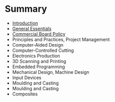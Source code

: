 # Summary

* [Introduction](README.md)
* [General Essentials](general_essentials.md)
* [Commercial Board Policy](commercial_board_policy.md)
* Principles and Practices, Project Management
* Computer-Aided Design
* Computer-Controlled Cutting
* Electronics Production
* 3D Scanning and Printing
* Embedded Programming
* Mechanical Design, Machine Design
* Input Devices
* Moulding and Casting
* Moulding and Casting
* Composites

